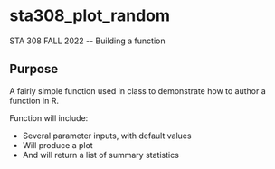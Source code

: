 # sta308_plot_random
STA 308 FALL 2022 -- Building a function

## Purpose

A fairly simple function used in class to demonstrate how to author a function in R.

Function will include:

* Several parameter inputs, with default values
* Will produce a plot
* And will return a list of summary statistics
